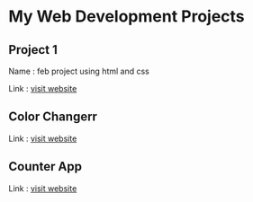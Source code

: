 # My Web Development Projects

## Project 1

Name : feb project using html and css

Link : [visit website](https://web-dev-project-1-hc-crg.netlify.app/)


## Color Changerr

Link : [visit website](https://color-changerr.netlify.app/)

## Counter App

Link : [visit website](https://counter-aps.netlify.app/)